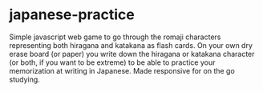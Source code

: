 # japanese-practice
Simple javascript web game to go through the romaji characters representing both hiragana and katakana as flash cards. On your own dry erase board (or paper) you write down the hiragana or katakana character (or both, if you want to be extreme) to be able to practice your memorization at writing in Japanese. Made responsive for on the go studying.
